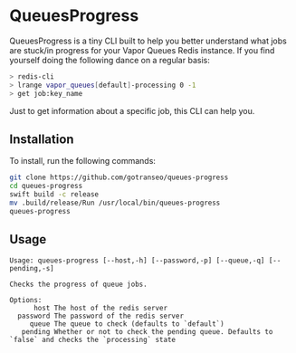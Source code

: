 # QueuesProgress

QueuesProgress is a tiny CLI built to help you better understand what jobs are stuck/in progress for your Vapor Queues Redis instance. If you find yourself doing the following dance on a regular basis:

```sh
> redis-cli
> lrange vapor_queues[default]-processing 0 -1
> get job:key_name
```

Just to get information about a specific job, this CLI can help you. 

## Installation 

To install, run the following commands: 

```sh
git clone https://github.com/gotranseo/queues-progress
cd queues-progress 
swift build -c release 
mv .build/release/Run /usr/local/bin/queues-progress
queues-progress
```

## Usage 

```
Usage: queues-progress [--host,-h] [--password,-p] [--queue,-q] [--pending,-s]

Checks the progress of queue jobs.

Options:
      host The host of the redis server
  password The password of the redis server
     queue The queue to check (defaults to `default`)
   pending Whether or not to check the pending queue. Defaults to `false` and checks the `processing` state
```